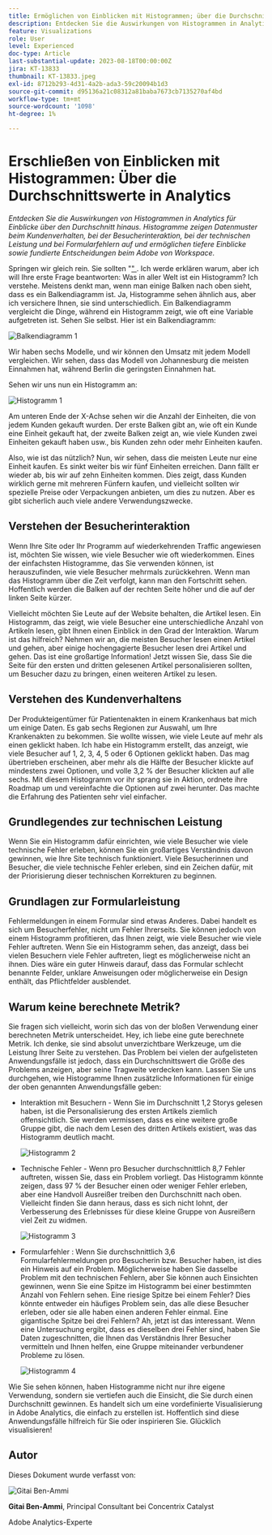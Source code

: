 ```yaml
---
title: Ermöglichen von Einblicken mit Histogrammen; über die Durchschnittswerte in Analytics
description: Entdecken Sie die Auswirkungen von Histogrammen in Analytics für Einblicke über den Durchschnitt hinaus.
feature: Visualizations
role: User
level: Experienced
doc-type: Article
last-substantial-update: 2023-08-18T00:00:00Z
jira: KT-13833
thumbnail: KT-13833.jpeg
exl-id: 8712b293-4d31-4a2b-ada3-59c20094b1d3
source-git-commit: d95136a21c08312a81baba7673cb7135270af4bd
workflow-type: tm+mt
source-wordcount: '1098'
ht-degree: 1%

---
```


# Erschließen von Einblicken mit Histogrammen: Über die Durchschnittswerte in Analytics

_Entdecken Sie die Auswirkungen von Histogrammen in Analytics für Einblicke über den Durchschnitt hinaus. Histogramme zeigen Datenmuster beim Kundenverhalten, bei der Besucherinteraktion, bei der technischen Leistung und bei Formularfehlern auf und ermöglichen tiefere Einblicke sowie fundierte Entscheidungen beim Adobe von Workspace._

Springen wir gleich rein. Sie sollten &quot;[&quot; ](https://experienceleague.adobe.com/docs/analytics/analyze/analysis-workspace/visualizations/histogram.html?lang=de). Ich werde erklären warum, aber ich will Ihre erste Frage beantworten: Was in aller Welt ist ein Histogramm? Ich verstehe. Meistens denkt man, wenn man einige Balken nach oben sieht, dass es ein Balkendiagramm ist. Ja, Histogramme sehen ähnlich aus, aber ich versichere Ihnen, sie sind unterschiedlich. Ein Balkendiagramm vergleicht die Dinge, während ein Histogramm zeigt, wie oft eine Variable aufgetreten ist. Sehen Sie selbst. Hier ist ein Balkendiagramm:

![Balkendiagramm 1](assets/bar-chart-1.png)

Wir haben sechs Modelle, und wir können den Umsatz mit jedem Modell vergleichen. Wir sehen, dass das Modell von Johannesburg die meisten Einnahmen hat, während Berlin die geringsten Einnahmen hat.

Sehen wir uns nun ein Histogramm an:

![Histogramm 1](assets/histogram-1.png)

Am unteren Ende der X-Achse sehen wir die Anzahl der Einheiten, die von jedem Kunden gekauft wurden. Der erste Balken gibt an, wie oft ein Kunde eine Einheit gekauft hat, der zweite Balken zeigt an, wie viele Kunden zwei Einheiten gekauft haben usw., bis Kunden zehn oder mehr Einheiten kaufen.

Also, wie ist das nützlich? Nun, wir sehen, dass die meisten Leute nur eine Einheit kaufen. Es sinkt weiter bis wir fünf Einheiten erreichen. Dann fällt er wieder ab, bis wir auf zehn Einheiten kommen. Dies zeigt, dass Kunden wirklich gerne mit mehreren Fünfern kaufen, und vielleicht sollten wir spezielle Preise oder Verpackungen anbieten, um dies zu nutzen. Aber es gibt sicherlich auch viele andere Verwendungszwecke.

## Verstehen der Besucherinteraktion

Wenn Ihre Site oder Ihr Programm auf wiederkehrenden Traffic angewiesen ist, möchten Sie wissen, wie viele Besucher wie oft wiederkommen. Eines der einfachsten Histogramme, das Sie verwenden können, ist herauszufinden, wie viele Besucher mehrmals zurückkehren. Wenn man das Histogramm über die Zeit verfolgt, kann man den Fortschritt sehen. Hoffentlich werden die Balken auf der rechten Seite höher und die auf der linken Seite kürzer.

Vielleicht möchten Sie Leute auf der Website behalten, die Artikel lesen. Ein Histogramm, das zeigt, wie viele Besucher eine unterschiedliche Anzahl von Artikeln lesen, gibt Ihnen einen Einblick in den Grad der Interaktion. Warum ist das hilfreich? Nehmen wir an, die meisten Besucher lesen einen Artikel und gehen, aber einige hochengagierte Besucher lesen drei Artikel und gehen. Das ist eine großartige Information! Jetzt wissen Sie, dass Sie die Seite für den ersten und dritten gelesenen Artikel personalisieren sollten, um Besucher dazu zu bringen, einen weiteren Artikel zu lesen.

## Verstehen des Kundenverhaltens

Der Produkteigentümer für Patientenakten in einem Krankenhaus bat mich um einige Daten. Es gab sechs Regionen zur Auswahl, um Ihre Krankenakten zu bekommen. Sie wollte wissen, wie viele Leute auf mehr als einen geklickt haben. Ich habe ein Histogramm erstellt, das anzeigt, wie viele Besucher auf 1, 2, 3, 4, 5 oder 6 Optionen geklickt haben. Das mag übertrieben erscheinen, aber mehr als die Hälfte der Besucher klickte auf mindestens zwei Optionen, und volle 3,2 % der Besucher klickten auf alle sechs. Mit diesem Histogramm vor ihr sprang sie in Aktion, ordnete ihre Roadmap um und vereinfachte die Optionen auf zwei herunter. Das machte die Erfahrung des Patienten sehr viel einfacher.

## Grundlegendes zur technischen Leistung

Wenn Sie ein Histogramm dafür einrichten, wie viele Besucher wie viele technische Fehler erleben, können Sie ein großartiges Verständnis davon gewinnen, wie Ihre Site technisch funktioniert. Viele Besucherinnen und Besucher, die viele technische Fehler erleben, sind ein Zeichen dafür, mit der Priorisierung dieser technischen Korrekturen zu beginnen.

## Grundlagen zur Formularleistung

Fehlermeldungen in einem Formular sind etwas Anderes. Dabei handelt es sich um Besucherfehler, nicht um Fehler Ihrerseits. Sie können jedoch von einem Histogramm profitieren, das Ihnen zeigt, wie viele Besucher wie viele Fehler auftreten. Wenn Sie ein Histogramm sehen, das anzeigt, dass bei vielen Besuchern viele Fehler auftreten, liegt es möglicherweise nicht an ihnen. Dies wäre ein guter Hinweis darauf, dass das Formular schlecht benannte Felder, unklare Anweisungen oder möglicherweise ein Design enthält, das Pflichtfelder ausblendet.

## Warum keine berechnete Metrik?

Sie fragen sich vielleicht, worin sich das von der bloßen Verwendung einer berechneten Metrik unterscheidet. Hey, ich liebe eine gute berechnete Metrik. Ich denke, sie sind absolut unverzichtbare Werkzeuge, um die Leistung Ihrer Seite zu verstehen. Das Problem bei vielen der aufgelisteten Anwendungsfälle ist jedoch, dass ein Durchschnittswert die Größe des Problems anzeigen, aber seine Tragweite verdecken kann. Lassen Sie uns durchgehen, wie Histogramme Ihnen zusätzliche Informationen für einige der oben genannten Anwendungsfälle geben:

- Interaktion mit Besuchern - Wenn Sie im Durchschnitt 1,2 Storys gelesen haben, ist die Personalisierung des ersten Artikels ziemlich offensichtlich. Sie werden vermissen, dass es eine weitere große Gruppe gibt, die nach dem Lesen des dritten Artikels existiert, was das Histogramm deutlich macht.

  ![Histogramm 2](assets/histogram-2.png)

- Technische Fehler - Wenn pro Besucher durchschnittlich 8,7 Fehler auftreten, wissen Sie, dass ein Problem vorliegt. Das Histogramm könnte zeigen, dass 97 % der Besucher einen oder weniger Fehler erleben, aber eine Handvoll Ausreißer treiben den Durchschnitt nach oben. Vielleicht finden Sie dann heraus, dass es sich nicht lohnt, der Verbesserung des Erlebnisses für diese kleine Gruppe von Ausreißern viel Zeit zu widmen.

  ![Histogramm 3](assets/histogram-3.png)

- Formularfehler : Wenn Sie durchschnittlich 3,6 Formularfehlermeldungen pro Besucherin bzw. Besucher haben, ist dies ein Hinweis auf ein Problem. Möglicherweise haben Sie dasselbe Problem mit den technischen Fehlern, aber Sie können auch Einsichten gewinnen, wenn Sie eine Spitze im Histogramm bei einer bestimmten Anzahl von Fehlern sehen. Eine riesige Spitze bei einem Fehler? Dies könnte entweder ein häufiges Problem sein, das alle diese Besucher erleben, oder sie alle haben einen anderen Fehler einmal. Eine gigantische Spitze bei drei Fehlern? Ah, jetzt ist das interessant. Wenn eine Untersuchung ergibt, dass es dieselben drei Fehler sind, haben Sie Daten zugeschnitten, die Ihnen das Verständnis Ihrer Besucher vermitteln und Ihnen helfen, eine Gruppe miteinander verbundener Probleme zu lösen.

  ![Histogramm 4](assets/histogram-4.png)

Wie Sie sehen können, haben Histogramme nicht nur ihre eigene Verwendung, sondern sie vertiefen auch die Einsicht, die Sie durch einen Durchschnitt gewinnen. Es handelt sich um eine vordefinierte Visualisierung in Adobe Analytics, die einfach zu erstellen ist. Hoffentlich sind diese Anwendungsfälle hilfreich für Sie oder inspirieren Sie. Glücklich visualisieren!

## Autor

Dieses Dokument wurde verfasst von:

![Gitai Ben-Ammi](assets/gitai-headshot.png)

**Gitai Ben-Ammi**, Principal Consultant bei Concentrix Catalyst

Adobe Analytics-Experte
